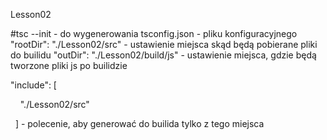 Lesson02

#tsc --init - do wygenerowania tsconfig.json - pliku konfiguracyjnego
"rootDir": "./Lesson02/src" - ustawienie miejsca skąd będą pobierane pliki do builidu
"outDir": "./Lesson02/build/js" - ustawienie miejsca, gdzie będą tworzone pliki js po builidzie

"include": [

    "./Lesson02/src"

  ] - polecenie, aby generować do builida tylko z tego miejsca
 

